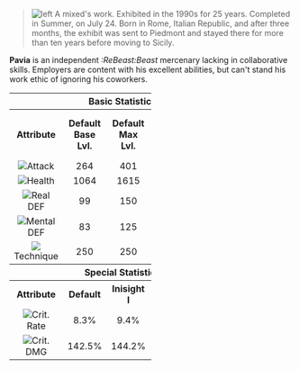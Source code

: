 > ![left](https://static.wikia.nocookie.net/reverse1999/images/c/c5/Pavia_Icon.png/revision/latest/scale-to-width-down/75?cb=20230530220755) A mixed's work. Exhibited in the 1990s for 25 years. Completed in Summer, on July 24. Born in Rome, Italian Republic, and after three months, the exhibit was sent to Piedmont and stayed there for more than ten years before moving to Sicily.

**Pavia**  is an independent *:ReBeast:Beast*  mercenary lacking in collaborative skills. Employers are content with his excellent abilities, but can't stand his work ethic of ignoring his coworkers.

<table style="width:50%; text-align: center;">
	<tr><th colspan="5">Basic Statistics</th></tr>
	<tr>
		<th>Attribute</th>
		<th>Default  <br>Base Lvl.</th>
		<th>Default  <br>Max Lvl.</th>
		<th>Inisight I  <br>Max Lvl.</th>
		<th>Inisight II  <br>Max Lvl.</th>
	</tr>
	<tr>
		<td><img src="https://static.wikia.nocookie.net/reverse1999/images/2/2c/102_Icon.png/revision/latest/scale-to-width-down/22?cb=20230601013102">Attack</td>
		<td>264</td>
		<td>401</td>
		<td>672</td>
		<td>1002</td>
	</tr>
	<tr>
		<td><img src="https://static.wikia.nocookie.net/reverse1999/images/9/93/101_Icon.png/revision/latest/scale-to-width-down/22?cb=20230601013120">Health</td>
		<td>1064</td>
		<td>1615</td>
		<td>2706</td>
		<td>4035</td>
	</tr>
	<tr>
		<td><img src="https://static.wikia.nocookie.net/reverse1999/images/b/b2/103_Icon.png/revision/latest/scale-to-width-down/22?cb=20230601013149">Real DEF</td>
		<td>99</td>
		<td>150</td>
		<td>252</td>
		<td>376</td>
	</tr>
	<tr>
		<td><img src="https://static.wikia.nocookie.net/reverse1999/images/1/1c/104_Icon.png/revision/latest/scale-to-width-down/22?cb=20230601013159">Mental DEF</td>
		<td>83</td>
		<td>125</td>
		<td>210</td>
		<td>313</td>
	</tr>
	<tr>
		<td><img src="https://static.wikia.nocookie.net/reverse1999/images/5/50/105_Icon.png/revision/latest/scale-to-width-down/22?cb=20230601013207">Technique</td>
		<td>250</td>
		<td>250</td>
		<td>283</td>
		<td>316</td>
	</tr>
	<tr><th colspan="5">Special Statistics</th></tr>
	<tr>
		<th>Attribute</th>
		<th>Default  </th>
		<th>Inisight I</th>
		<th>Inisight II </th>
	</tr>
	<tr>
		<td><img src="https://static.wikia.nocookie.net/reverse1999/images/9/90/201_Icon.png/revision/latest/scale-to-width-down/22?cb=20230601021035">Crit. Rate</td>
		<td>8.3%</td>
		<td>9.4%</td>
		<td>10.5%</td>
	</tr>
	<tr>
		<td><img src="https://static.wikia.nocookie.net/reverse1999/images/8/80/203_Icon.png/revision/latest/scale-to-width-down/22?cb=20230718204647">Crit. DMG</td>
		<td>142.5%</td>
		<td>144.2%</td>
		<td>145.8%</td>
	</tr>
</table>